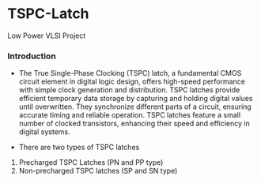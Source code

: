 # TSPC-Latch
Low Power VLSI Project

### Introduction

* The True Single-Phase Clocking (TSPC) latch, a fundamental CMOS circuit element in digital logic design, offers high-speed performance with simple clock generation and distribution. TSPC latches provide efficient temporary data storage by capturing and holding digital values until overwritten. They synchronize different parts of a circuit, ensuring accurate timing and reliable operation. TSPC latches feature a small number of clocked transistors, enhancing their speed and efficiency in digital systems. 

* There are two types of  TSPC latches
1. Precharged TSPC Latches (PN and PP type)
2. Non-precharged TSPC latches (SP and SN type)
